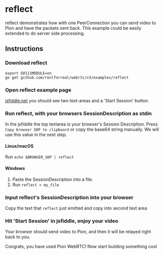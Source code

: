 # reflect

reflect demonstrates how with one PeerConnection you can send video to Pion and have the packets sent back. This example could be easily extended to do server side processing.

## Instructions

### Download reflect

```
export GO111MODULE=on
go get github.com/renlforreal/webrtc/v3/examples/reflect
```

### Open reflect example page

[jsfiddle.net](https://jsfiddle.net/g643ft1k/) you should see two text-areas and a 'Start Session' button.

### Run reflect, with your browsers SessionDescription as stdin

In the jsfiddle the top textarea is your browser's Session Description. Press `Copy browser SDP to clipboard` or copy the base64 string manually.
We will use this value in the next step.

#### Linux/macOS

Run `echo $BROWSER_SDP | reflect`

#### Windows

1. Paste the SessionDescription into a file.
1. Run `reflect < my_file`

### Input reflect's SessionDescription into your browser

Copy the text that `reflect` just emitted and copy into second text area

### Hit 'Start Session' in jsfiddle, enjoy your video

Your browser should send video to Pion, and then it will be relayed right back to you.

Congrats, you have used Pion WebRTC! Now start building something cool
